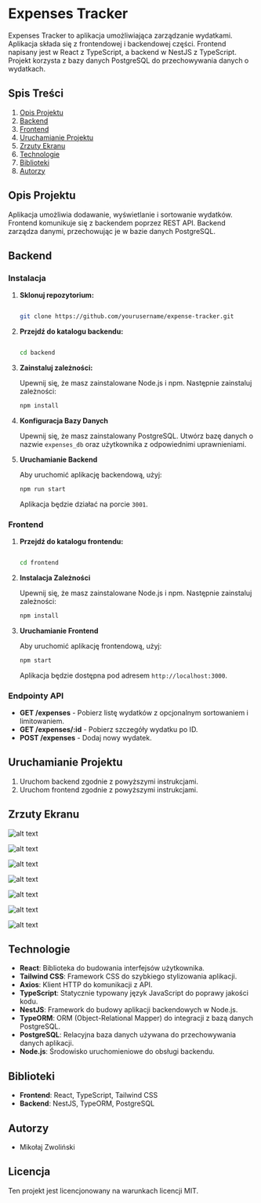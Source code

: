 # Expenses Tracker

Expenses Tracker to aplikacja umożliwiająca zarządzanie wydatkami. Aplikacja składa się z frontendowej i backendowej części. Frontend napisany jest w React z TypeScript, a backend w NestJS z TypeScript. Projekt korzysta z bazy danych PostgreSQL do przechowywania danych o wydatkach.

## Spis Treści

1. [Opis Projektu](#opis-projektu)
2. [Backend](#backend)
3. [Frontend](#frontend)
4. [Uruchamianie Projektu](#uruchamianie-projektu)
5. [Zrzuty Ekranu](#zrzuty-ekranu)
6. [Technologie](#technologie)
7. [Biblioteki](#biblioteki)
8. [Autorzy](#autorzy)

## Opis Projektu

Aplikacja umożliwia dodawanie, wyświetlanie i sortowanie wydatków. Frontend komunikuje się z backendem poprzez REST API. Backend zarządza danymi, przechowując je w bazie danych PostgreSQL.

## Backend

### Instalacja

1.  **Sklonuj repozytorium:**

    ```bash

    git clone https://github.com/yourusername/expense-tracker.git

    ```

2.  **Przejdź do katalogu backendu:**

    ```bash

    cd backend

    ```

3.  **Zainstaluj zależności:**

    Upewnij się, że masz zainstalowane Node.js i npm. Następnie zainstaluj zależności:

    ```bash
    npm install
    ```

4.  **Konfiguracja Bazy Danych**

    Upewnij się, że masz zainstalowany PostgreSQL. Utwórz bazę danych o nazwie `expenses_db` oraz użytkownika z odpowiednimi uprawnieniami.

5.  **Uruchamianie Backend**

    Aby uruchomić aplikację backendową, użyj:

    ```bash
    npm run start

    ```

    Aplikacja będzie działać na porcie `3001`.

### Frontend

1. **Przejdź do katalogu frontendu:**

   ```bash

   cd frontend

   ```

2. **Instalacja Zależności**

   Upewnij się, że masz zainstalowane Node.js i npm. Następnie zainstaluj zależności:

   ```bash
   npm install
   ```

3. **Uruchamianie Frontend**

   Aby uruchomić aplikację frontendową, użyj:

   ```bash
   npm start
   ```

   Aplikacja będzie dostępna pod adresem `http://localhost:3000`.

### Endpointy API

- **GET /expenses** - Pobierz listę wydatków z opcjonalnym sortowaniem i limitowaniem.
- **GET /expenses/:id** - Pobierz szczegóły wydatku po ID.
- **POST /expenses** - Dodaj nowy wydatek.

## Uruchamianie Projektu

1. Uruchom backend zgodnie z powyższymi instrukcjami.
2. Uruchom frontend zgodnie z powyższymi instrukcjami.

## Zrzuty Ekranu

![alt text](image-1.png)

![alt text](image-2.png)

![alt text](image.png)

![alt text](image-3.png)

![alt text](image-4.png)

![alt text](image-6.png)

![alt text](image-5.png)

## Technologie

- **React**: Biblioteka do budowania interfejsów użytkownika.
- **Tailwind CSS**: Framework CSS do szybkiego stylizowania aplikacji.
- **Axios**: Klient HTTP do komunikacji z API.
- **TypeScript**: Statycznie typowany język JavaScript do poprawy jakości kodu.
- **NestJS**: Framework do budowy aplikacji backendowych w Node.js.
- **TypeORM**: ORM (Object-Relational Mapper) do integracji z bazą danych PostgreSQL.
- **PostgreSQL**: Relacyjna baza danych używana do przechowywania danych aplikacji.
- **Node.js**: Środowisko uruchomieniowe do obsługi backendu.

## Biblioteki

- **Frontend**: React, TypeScript, Tailwind CSS
- **Backend**: NestJS, TypeORM, PostgreSQL

## Autorzy

- Mikołaj Zwoliński

## Licencja

Ten projekt jest licencjonowany na warunkach licencji MIT.
